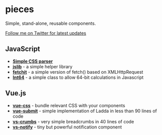 # pieces

Simple, stand-alone, reusable components.

<a class="twitter-follow-button" href="https://twitter.com/nxtchg">Follow me on Twitter for latest updates</a>

## JavaScript

* [**Simple CSS parser**](https://github.com/NxtChg/pieces/tree/master/js/css_parser)
* [**jslib**](/js/jslib) - a simple helper library
* [**fetchit**](https://github.com/NxtChg/pieces/tree/master/js/fetchit) - a simple version of fetch() based on XMLHttpRequest
* [**Int64**](/js/int64) - a simple class to allow 64-bit calculations in Javascript

## Vue.js

* [**vue-css**](https://github.com/NxtChg/pieces/tree/master/js/vue/vue-css) - bundle relevant CSS with your components
* [**vue-submit**](https://github.com/NxtChg/pieces/tree/master/js/vue/vue-submit) - simple implementation of Ladda in less than 90 lines of code
* [**vs-crumbs**](https://github.com/NxtChg/pieces/tree/master/js/vue/vs-crumbs) - very simple breadcrumbs in 40 lines of code
* [**vs-notify**](/js/vue/vs-notify) - tiny but powerful notification component
